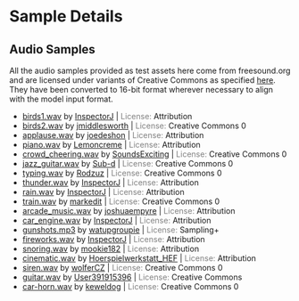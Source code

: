 # Sample Details

## Audio Samples

All the audio samples provided as test assets here come from freesound.org and are licensed under variants of Creative Commons as specified [here](https://freesound.org/help/faq/#what-do-i-need-to-do-to-legally-use-the-files-on-freesound). They have been converted to 16-bit format wherever necessary to align with the model input format. 
*    [birds1.wav](https://freesound.org/people/InspectorJ/sounds/339326/) by [InspectorJ](https://freesound.org/people/InspectorJ/) | <span style="color:gray">License:</span> Attribution
*    [birds2.wav](https://freesound.org/people/jmiddlesworth/sounds/364663/) by [jmiddlesworth](https://freesound.org/people/jmiddlesworth/) | <span style="color:gray">License:</span> Creative Commons 0
*    [applause.wav](https://freesound.org/people/joedeshon/sounds/119028/) by [joedeshon](https://freesound.org/people/joedeshon/) | <span style="color:gray">License:</span> Attribution
*    [piano.wav](https://freesound.org/people/Lemoncreme/sounds/186942/) by [Lemoncreme](https://freesound.org/people/Lemoncreme/) | <span style="color:gray">License:</span> Attribution
*    [crowd_cheering.wav](https://freesound.org/people/SoundsExciting/sounds/365132/) by [SoundsExciting](https://freesound.org/people/SoundsExciting/) | <span style="color:gray">License:</span> Creative Commons 0
*    [jazz_guitar.wav](https://freesound.org/people/Sub-d/sounds/49658/) by [Sub-d](https://freesound.org/people/Sub-d/) | <span style="color:gray">License:</span> Creative Commons 0
*    [typing.wav](https://freesound.org/people/Rodzuz/sounds/393902/) by [Rodzuz](https://freesound.org/people/Rodzuz/) | <span style="color:gray">License:</span> Creative Commons 0
*    [thunder.wav](https://freesound.org/people/InspectorJ/sounds/360328/) by [InspectorJ](https://freesound.org/people/InspectorJ/) | <span style="color:gray">License:</span> Attribution
*    [rain.wav](https://freesound.org/people/InspectorJ/sounds/401275/) by [InspectorJ](https://freesound.org/people/InspectorJ/) | <span style="color:gray">License:</span> Attribution
*    [train.wav](https://freesound.org/people/markedit/sounds/157873/) by [markedit](https://freesound.org/people/markedit/) | <span style="color:gray">License:</span> Creative Commons 0
*    [arcade_music.wav](https://freesound.org/people/joshuaempyre/sounds/251461/) by [joshuaempyre](https://freesound.org/people/joshuaempyre/) | <span style="color:gray">License:</span> Attribution
*    [car_engine.wav](https://freesound.org/people/InspectorJ/sounds/345558/) by [InspectorJ](https://freesound.org/people/InspectorJ/) | <span style="color:gray">License:</span> Attribution
*    [gunshots.mp3](https://freesound.org/people/watupgroupie/sounds/36815/) by [watupgroupie](https://freesound.org/people/watupgroupie/) | <span style="color:gray">License:</span> Sampling+
*    [fireworks.wav](https://freesound.org/people/InspectorJ/sounds/328864/) by [InspectorJ](https://freesound.org/people/InspectorJ/) | <span style="color:gray">License:</span> Attribution
*    [snoring.wav](https://freesound.org/people/mookie182/sounds/52234/) by [mookie182](https://freesound.org/people/mookie182/) | <span style="color:gray">License:</span> Attribution
*    [cinematic.wav](https://freesound.org/people/Hoerspielwerkstatt_HEF/sounds/428676/) by [Hoerspielwerkstatt_HEF](https://freesound.org/people/Hoerspielwerkstatt_HEF/) | <span style="color:gray">License:</span> Attribution
*    [siren.wav](https://freesound.org/people/wolferCZ/sounds/395400/) by [wolferCZ](https://freesound.org/people/wolferCZ/) | <span style="color:gray">License:</span> Creative Commons 0
*    [guitar.wav](https://freesound.org/people/User391915396/sounds/389401/) by [User391915396](https://freesound.org/people/User391915396/) | <span style="color:gray">License:</span> Creative Commons 
*    [car-horn.wav](https://freesound.org/people/keweldog/sounds/182474/) by [keweldog](https://freesound.org/people/keweldog/) | <span style="color:gray">License:</span> Creative Commons 0